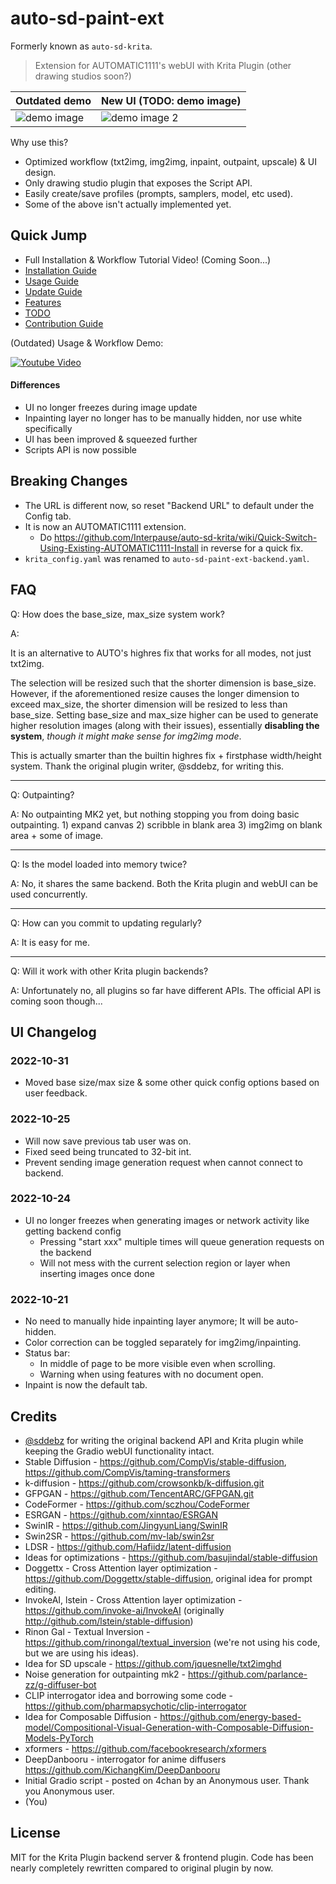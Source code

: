 # auto-sd-paint-ext

Formerly known as `auto-sd-krita`.

> Extension for AUTOMATIC1111's webUI with Krita Plugin (other drawing studios soon?)

Outdated demo | New UI (TODO: demo image)
--- | ---
![demo image](https://user-images.githubusercontent.com/42513874/194701722-e7a3f7eb-be4a-4f43-93a5-480835c9260f.jpg) | ![demo image 2](https://user-images.githubusercontent.com/42513874/199507299-66729f9b-3581-43a3-b5f4-57eb90b8f981.png)

Why use this?

- Optimized workflow (txt2img, img2img, inpaint, outpaint, upscale) & UI design.
- Only drawing studio plugin that exposes the Script API.
- Easily create/save profiles (prompts, samplers, model, etc used).
- Some of the above isn't actually implemented yet.

## Quick Jump

- Full Installation & Workflow Tutorial Video! (Coming Soon...)
- [Installation Guide](https://github.com/Interpause/auto-sd-paint-ext/wiki/Install-Guide)
- [Usage Guide](https://github.com/Interpause/auto-sd-paint-ext/wiki/Usage-Guide)
- [Update Guide](https://github.com/Interpause/auto-sd-paint-ext/wiki/Update-Guide)
- [Features](https://github.com/Interpause/auto-sd-paint-ext/wiki/Features)
- [TODO](https://github.com/Interpause/auto-sd-paint-ext/wiki/TODO)
- [Contribution Guide](https://github.com/Interpause/auto-sd-paint-ext/wiki/Contribution-Guide)

(Outdated) Usage & Workflow Demo:

[![Youtube Video](http://img.youtube.com/vi/nP8MuRwcDN8/0.jpg)](https://youtu.be/nP8MuRwcDN8 "Inpaint like a pro with Stable Diffusion! auto-sd-krita workflow guide")

#### Differences

- UI no longer freezes during image update
- Inpainting layer no longer has to be manually hidden, nor use white specifically
- UI has been improved & squeezed further
- Scripts API is now possible

## Breaking Changes

- The URL is different now, so reset "Backend URL" to default under the Config tab.
- It is now an AUTOMATIC1111 extension.
  - Do <https://github.com/Interpause/auto-sd-krita/wiki/Quick-Switch-Using-Existing-AUTOMATIC1111-Install> in reverse for a quick fix.
- `krita_config.yaml` was renamed to `auto-sd-paint-ext-backend.yaml`.

## FAQ

Q: How does the base_size, max_size system work?

A:

It is an alternative to AUTO's highres fix that works for all modes, not just txt2img.

The selection will be resized such that the shorter dimension is base_size. However, if the aforementioned resize causes the longer dimension to exceed max_size, the shorter dimension will be resized to less than base_size. Setting base_size and max_size higher can be used to generate higher resolution images (along with their issues), essentially **disabling the system**, _though it might make sense for img2img mode_.

This is actually smarter than the builtin highres fix + firstphase width/height system. Thank the original plugin writer, @sddebz, for writing this.

<hr/>

Q: Outpainting?

A: No outpainting MK2 yet, but nothing stopping you from doing basic outpainting. 1) expand canvas 2) scribble in blank area 3) img2img on blank area + some of image.

<hr/>

Q: Is the model loaded into memory twice?

A: No, it shares the same backend. Both the Krita plugin and webUI can be used concurrently.

<hr/>

Q: How can you commit to updating regularly?

A: It is easy for me.

<hr/>

Q: Will it work with other Krita plugin backends?

A: Unfortunately no, all plugins so far have different APIs. The official API is coming soon though...

## UI Changelog

### 2022-10-31

- Moved base size/max size & some other quick config options based on user feedback.

### 2022-10-25

- Will now save previous tab user was on.
- Fixed seed being truncated to 32-bit int.
- Prevent sending image generation request when cannot connect to backend.

### 2022-10-24

- UI no longer freezes when generating images or network activity like getting backend config
  - Pressing "start xxx" multiple times will queue generation requests on the backend
  - Will not mess with the current selection region or layer when inserting images once done

### 2022-10-21

- No need to manually hide inpainting layer anymore; It will be auto-hidden.
- Color correction can be toggled separately for img2img/inpainting.
- Status bar:
  - In middle of page to be more visible even when scrolling.
  - Warning when using features with no document open.
- Inpaint is now the default tab.

## Credits

- [@sddebz](https://github.com/sddebz) for writing the original backend API and Krita plugin while keeping the Gradio webUI functionality intact.
- Stable Diffusion - https://github.com/CompVis/stable-diffusion, https://github.com/CompVis/taming-transformers
- k-diffusion - https://github.com/crowsonkb/k-diffusion.git
- GFPGAN - https://github.com/TencentARC/GFPGAN.git
- CodeFormer - https://github.com/sczhou/CodeFormer
- ESRGAN - https://github.com/xinntao/ESRGAN
- SwinIR - https://github.com/JingyunLiang/SwinIR
- Swin2SR - https://github.com/mv-lab/swin2sr
- LDSR - https://github.com/Hafiidz/latent-diffusion
- Ideas for optimizations - https://github.com/basujindal/stable-diffusion
- Doggettx - Cross Attention layer optimization - https://github.com/Doggettx/stable-diffusion, original idea for prompt editing.
- InvokeAI, lstein - Cross Attention layer optimization - https://github.com/invoke-ai/InvokeAI (originally http://github.com/lstein/stable-diffusion)
- Rinon Gal - Textual Inversion - https://github.com/rinongal/textual_inversion (we're not using his code, but we are using his ideas).
- Idea for SD upscale - https://github.com/jquesnelle/txt2imghd
- Noise generation for outpainting mk2 - https://github.com/parlance-zz/g-diffuser-bot
- CLIP interrogator idea and borrowing some code - https://github.com/pharmapsychotic/clip-interrogator
- Idea for Composable Diffusion - https://github.com/energy-based-model/Compositional-Visual-Generation-with-Composable-Diffusion-Models-PyTorch
- xformers - https://github.com/facebookresearch/xformers
- DeepDanbooru - interrogator for anime diffusers https://github.com/KichangKim/DeepDanbooru
- Initial Gradio script - posted on 4chan by an Anonymous user. Thank you Anonymous user.
- (You)

## License

MIT for the Krita Plugin backend server & frontend plugin. Code has been nearly completely rewritten compared to original plugin by now.
